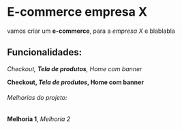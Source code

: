 # E-commerce empresa X

vamos criar um **e-commerce**, para a *empresa X* e blablabla

## Funcionalidades:

_Checkout, **Tela de produtos**, Home com banner_

**Checkout, _Tela de produtos_, Home com banner**

###### Melhorias do projeto:

__Melhoria 1__, _Melhoria 2_